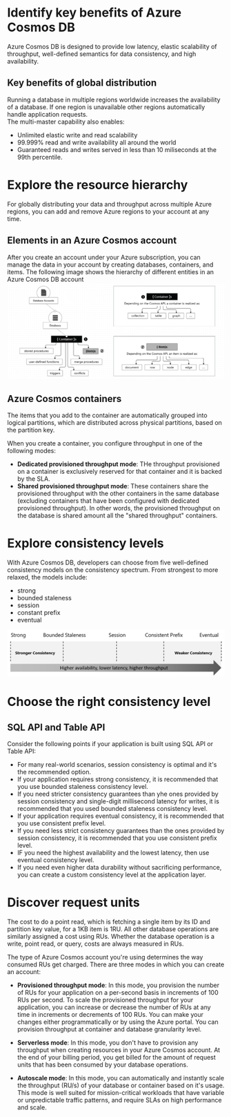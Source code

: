 # Identify key benefits of Azure Cosmos DB

Azure Cosmos DB is designed to provide low latency, elastic scalability of throughput, well-defined semantics for data consistency, and high availability.

## Key benefits of global distribution
Running a database in multiple regions worldwide increases the availability of a database. If one region is unavailable other regions automatically handle application requests.\
The multi-master capability also enables:
- Unlimited elastic write and read scalability
- 99.999% read and write availability all around the world
- Guaranteed reads and writes served in less than 10 miliseconds at the 99th percentile.

# Explore the resource hierarchy
For globally distributing your data and throughput across multiple Azure regions, you can add and remove Azure regions to your account at any time.

## Elements in an Azure Cosmos account
After you create an account under your Azure subscription, you can manage the data in your account by creating databases, containers, and items.
The following image shows the hierarchy of different entities in an Azure Cosmos DB account
![hierarchy](Resources/cosmos-entities.png)

## Azure Cosmos containers
The items that you add to the container are automatically grouped into logical partitions, which are distributed across physical partitions, based on the partition key.

When you create a container, you configure throughput in one of the following modes:
- **Dedicated provisioned throughput mode**: THe throughput provisioned on a container is exclusively reserved for that container and it is backed by the SLA.
- **Shared provisioned throughput mode**: These containers share the provisioned throughput with the other containers in the same database (excluding containers that have been configured with dedicated provisioned throughput). In other words, the provisioned throughput on the database is shared amount all the "shared throughput" containers.

# Explore consistency levels
With Azure Cosmos DB, developers can choose from five well-defined consistency models on the consistency spectrum.
From strongest to more relaxed, the models include:
- strong
- bounded staleness
- session
- constant prefix
- eventual

![graph](Resources/five-consistency-levels.png)

# Choose the right consistency level
## SQL API and Table API
Consider the following points if your application is built using SQL API or Table API:
- For many real-world scenarios, session consistency is optimal and it's the recommended option.
- If your application requires strong consistency, it is recommended that you use bounded staleness consistency level.
- If you need stricter consistency guarantees than yhe ones provided by session consistency and single-digit millisecond latency for writes, it is recommended that you used bounded staleness consistency level.
- If your application requires eventual consistency, it is recommended that you use consistent prefix level.
- If you need less strict consistency guarantees than the ones provided by session consistency, it is recommended that you use consistent prefix level.
- IF you need the highest availability and the lowest latency, then use eventual consistency level.
- If you need even higher data durability without sacrificing performance, you can create a custom consistency level at the application layer.

# Discover request units
The cost to do a point read, which is fetching a single item by its ID and partition key value, for a 1KB item is 1RU. All other database operations are similarly assigned a cost using RUs. Whether the database operation is a write, point read, or query, costs are always measured in RUs.

The type of Azure Cosmos account you're using determines the way consumed RUs get charged. There are three modes in which you can create an account:

- **Provisioned throughput mode**: In this mode, you provision the number of RUs for your application on a per-second basis in increments of 100 RUs per second. To scale the provisioned throughput for your application, you can increase or decrease the number of RUs at any time in increments or decrements of 100 RUs. You can make your changes either programmatically or by using the Azure portal. You can provision throughput at container and database granularity level.

- **Serverless mode**: In this mode, you don't have to provision any throughput when creating resources in your Azure Cosmos account. At the end of your billing period, you get billed for the amount of request units that has been consumed by your database operations.

- **Autoscale mode**: In this mode, you can automatically and instantly scale the throughput (RU/s) of your database or container based on it's usage. This mode is well suited for mission-critical workloads that have variable or unpredictable traffic patterns, and require SLAs on high performance and scale.

